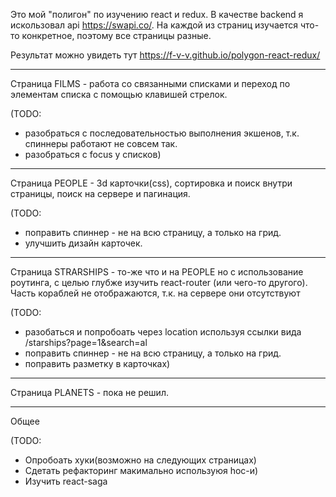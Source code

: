 Это мой "полигон" по изучению react и redux. В качестве backend я искользовал api https://swapi.co/. 
На каждой из страниц изучается что-то конкретное, поэтому все страницы разные.

Результат можно увидеть тут <https://f-v-v.github.io/polygon-react-redux/>
***
Cтраница FILMS - работа со связанными списками и переход по элементам списка с помощью клавишей стрелок.

(TODO:
* разобраться с последовательностью выполнения экшенов, т.к. спиннеры работают не совсем так.
* разобраться с focus у списков)
***
Страница PEOPLE - 3d карточки(css), сортировка и поиск внутри страницы, поиск на сервере и пагинация.

(TODO:
* поправить спиннер - не на всю страницу, а только на грид.
* улучшить дизайн карточек.
***
Страница STRARSHIPS - то-же что и на PEOPLE но с использование роутинга, с целью глубже изучить react-router (или чего-то другого). Часть кораблей не отображаются, т.к. на сервере они отсутствуют

(TODO:
* разобаться и попробоать через location используя ссылки вида /starships?page=1&search=al
* поправить спиннер - не на всю страницу, а только на грид.
* поправить разметку в карточках)
***
Страница PLANETS - пока не решил.
***
        
Общее

(TODO:
* Опробоать хуки(возможно на следующих страницах)
* Сдетать рефакторинг макимально используюя hoc-и)
* Изучить react-saga
